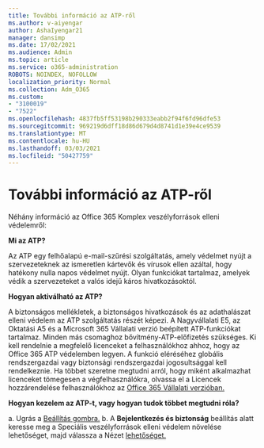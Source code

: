 ```yaml
---
title: További információ az ATP-ről
ms.author: v-aiyengar
author: AshaIyengar21
manager: dansimp
ms.date: 17/02/2021
ms.audience: Admin
ms.topic: article
ms.service: o365-administration
ROBOTS: NOINDEX, NOFOLLOW
localization_priority: Normal
ms.collection: Adm_O365
ms.custom:
- "3100019"
- "7522"
ms.openlocfilehash: 4837fb5ff53198b290333eabb2f94f6fd96dfe53
ms.sourcegitcommit: 969219d6dff18d86d679d4d8741d1e39e4ce9539
ms.translationtype: MT
ms.contentlocale: hu-HU
ms.lasthandoff: 03/03/2021
ms.locfileid: "50427759"
---
```

# <a name="learn-about-atp"></a>További információ az ATP-ről

Néhány információ az Office 365 Komplex veszélyforrások elleni védelemről:

**Mi az ATP?**

Az ATP egy felhőalapú e-mail-szűrési szolgáltatás, amely védelmet nyújt a szervezeteknek az ismeretlen kártevők és vírusok ellen azáltal, hogy hatékony nulla napos védelmet nyújt. Olyan funkciókat tartalmaz, amelyek védik a szervezeteket a valós idejű káros hivatkozásoktól.

**Hogyan aktiválható az ATP?**

A biztonságos mellékletek, a biztonságos hivatkozások és az adathalászat elleni védelem az ATP szolgáltatás részét képezi. A Nagyvállalati E5, az Oktatási A5 és a Microsoft 365 Vállalati verzió beépített ATP-funkciókat tartalmaz. Minden más csomaghoz bővítmény-ATP-előfizetés szükséges. Ki kell rendelnie a megfelelő licenceket a felhasználókhoz ahhoz, hogy az Office 365 ATP védelemben legyen. A funkció eléréséhez globális rendszergazdai vagy biztonsági rendszergazdai jogosultsággal kell rendelkeznie. Ha többet szeretne megtudni arról, hogy miként alkalmazhat licenceket tömegesen a végfelhasználókra, olvassa el a Licencek hozzárendelése felhasználókhoz az [Office 365 Vállalati verzióban.](https://go.microsoft.com/fwlink/?linkid=2093435)

**Hogyan kezelem az ATP-t, vagy hogyan tudok többet megtudni róla?**

a. Ugrás a [Beállítás gombra.](https://go.microsoft.com/fwlink/p/?linkid=2075721)
b. A **Bejelentkezés és biztonság** beállítás alatt keresse meg a Speciális veszélyforrások elleni védelem növelése lehetőséget, majd válassza a Nézet [lehetőséget.](https://go.microsoft.com/fwlink/?linkid=2109302) 
